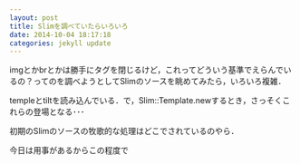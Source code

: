 ```yaml
---
layout: post
title: Slimを調べていたらいろいろ
date: 2014-10-04 18:17:18
categories: jekyll update
---
```

imgとかbrとかは勝手にタグを閉じるけど，これってどういう基準でえらんでいるの？ってのを調べようとしてSlimのソースを眺めてみたら，いろいろ複雑．

templeとtiltを読み込んでいる．で，Slim::Template.newするとき，さっそくこれらの登場となる･･･

初期のSlimのソースの牧歌的な処理はどこでされているのやら．

今日は用事があるからこの程度で

